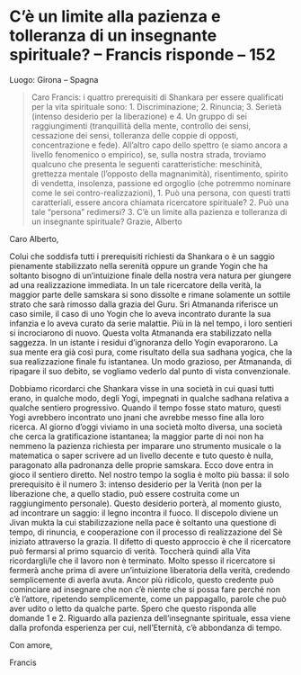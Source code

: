 # C’è un limite alla pazienza e tolleranza di un insegnante spirituale? – Francis risponde – 152

Luogo: Girona – Spagna

>Caro Francis: i quattro prerequisiti di Shankara per essere qualificati per la vita spirituale sono: 1. Discriminazione; 2. Rinuncia; 3. Serietà (intenso desiderio per la liberazione) e 4. Un gruppo di sei raggiungimenti (tranquillità della mente, controllo dei sensi, cessazione dei sensi, tolleranza delle coppie di opposti, concentrazione e fede). All’altro capo dello spettro (e siamo ancora a livello fenomenico o empirico), se, sulla nostra strada, troviamo qualcuno che presenta le seguenti caratteristiche: meschinità, grettezza mentale (l’opposto della magnanimità), risentimento, spirito di vendetta, insolenza, passione ed orgoglio (che potremmo nominare come le sei contro-realizzazioni), 1. Può una persona, con questi tratti caratteriali, essere ancora chiamata ricercatore spirituale? 2. Può una tale “persona” redimersi? 3. C’è un limite alla pazienza e tolleranza di un insegnante spirituale? Grazie, Alberto

Caro Alberto,

Colui che soddisfa tutti i prerequisiti richiesti da Shankara o è un saggio pienamente stabilizzato nella serenità oppure un grande Yogin che ha soltanto bisogno di un’intuizione finale della nostra vera natura per giungere ad una realizzazione immediata. In un tale ricercatore della verità, la maggior parte delle samskara si sono dissolte e rimane solamente un sottile strato che sarà rimosso dalla grazia del Guru. Sri Atmananda riferisce un caso simile, il caso di uno Yogin che lo aveva incontrato durante la sua infanzia e lo aveva curato da serie malattie. Più in là nel tempo, i loro sentieri si incrociarono di nuovo. Questa volta Atmananda era stabilizzato nella saggezza. In un istante i residui d’ignoranza dello Yogin evaporarono. La sua mente era già così pura, come risultato della sua sadhana yogica, che la sua realizzazione finale fu istantanea. Un modo grazioso, per Atmananda, di ripagare il suo debito, se vogliamo vederlo dal punto di vista convenzionale.

Dobbiamo ricordarci che Shankara visse in una società in cui quasi tutti erano, in qualche modo, degli Yogi, impegnati in qualche sadhana relativa a qualche sentiero progressivo. Quando il tempo fosse stato maturo, questi Yogi avrebbero incontrato uno jnani che avrebbe messo fine alla loro ricerca. Al giorno d’oggi viviamo in una società molto diversa, una società che cerca la gratificazione istantanea; la maggior parte di noi non ha nemmeno la pazienza richiesta per imparare uno strumento musicale o la matematica o saper scrivere ad un livello decente e tuto questo è nulla, paragonato alla padronanza delle proprie samskara. Ecco dove entra in gioco il sentiero diretto. Nel nostro tempo la soglia è molto più bassa: il solo prerequisito è il numero 3: intenso desiderio per la Verità (non per la liberazione che, a quello stadio, può essere costruita come un raggiungimento personale). Questo desiderio porterà, al momento giusto, ad incontrare un saggio: il legno incontra il fuoco. Il discepolo diviene un Jivan mukta la cui stabilizzazione nella pace è soltanto una questione di tempo, di rinuncia, e cooperazione con il processo di realizzazione del Sè iniziato attraverso la grazia. Il difetto di questo approccio è che il ricercatore può fermarsi al primo squarcio di verità. Toccherà quindi alla Vita ricordargli/le che il lavoro non è terminato. Molto spesso il ricercatore si fermerà anche prima di avere un’intuizione liberatoria della verità, credendo semplicemente di averla avuta. Ancor più ridicolo, questo credente può cominciare ad insegnare che non c’è niente che si possa fare perché non c’è l’attore, ripetendo semplicemente, come un pappagallo, parole che può aver udito o letto da qualche parte. Spero che questo risponda alle domande 1 e 2. Riguardo alla pazienza dell’insegnante spirituale, essa viene dalla profonda esperienza per cui, nell’Eternità, c’è abbondanza di tempo.

Con amore,

Francis